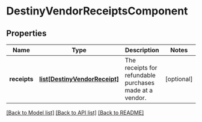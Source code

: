 # DestinyVendorReceiptsComponent

## Properties
Name | Type | Description | Notes
------------ | ------------- | ------------- | -------------
**receipts** | [**list[DestinyVendorReceipt]**](DestinyVendorReceipt.md) | The receipts for refundable purchases made at a vendor. | [optional] 

[[Back to Model list]](../README.md#documentation-for-models) [[Back to API list]](../README.md#documentation-for-api-endpoints) [[Back to README]](../README.md)


